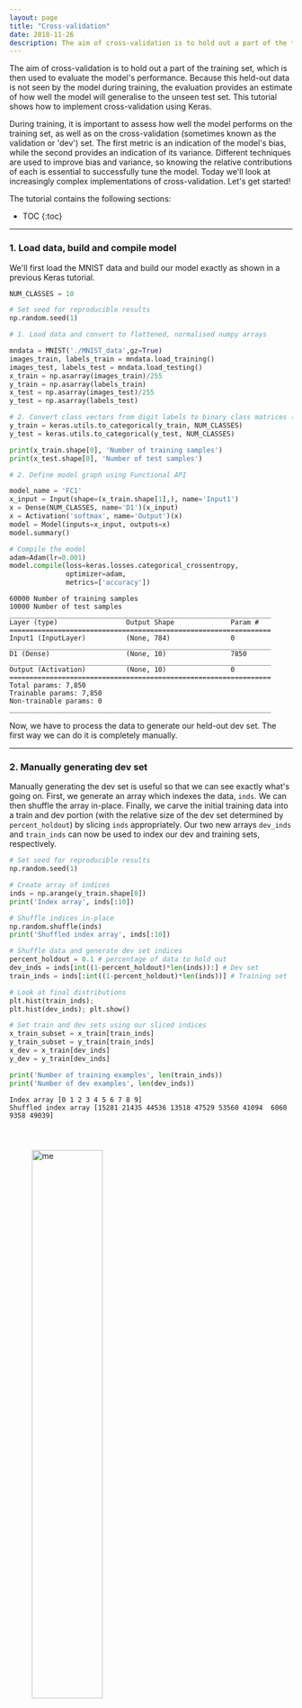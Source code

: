 ```yaml
---
layout: page
title: "Cross-validation"
date: 2018-11-26
description: The aim of cross-validation is to hold out a part of the training set, which is then used to evaluate the model's performance. Because this held-out data is not seen by the model during training, the evaluation provides an estimate of how well the model will generalise to the unseen test set. This tutorial shows how to implement cross-validation using Keras.
---
```


The aim of cross-validation is to hold out a part of the training set, which is then used to evaluate the model's performance. Because this held-out data is not seen by the model during training, the evaluation provides an estimate of how well the model will generalise to the unseen test set. This tutorial shows how to implement cross-validation using Keras.

During training, it is important to assess how well the model performs on the training set, as well as on the cross-validation (sometimes known as the validation or 'dev') set. The first metric is an indication of the model's bias, while the second provides an indication of its variance. Different techniques are used to improve bias and variance, so knowing the relative contributions of each is essential to successfully tune the model. Today we'll look at increasingly complex implementations of cross-validation. Let's get started!

The tutorial contains the following sections:

* TOC
{:toc}
<!-- toc -->

---

### 1. Load data, build  and compile model

We'll first load the MNIST data and build our model exactly as shown in a previous Keras tutorial.


```python
NUM_CLASSES = 10

# Set seed for reproducible results
np.random.seed(1)

# 1. Load data and convert to flattened, normalised numpy arrays

mndata = MNIST('./MNIST_data',gz=True)
images_train, labels_train = mndata.load_training()
images_test, labels_test = mndata.load_testing()
x_train = np.asarray(images_train)/255
y_train = np.asarray(labels_train)
x_test = np.asarray(images_test)/255
y_test = np.asarray(labels_test)

# 2. Convert class vectors from digit labels to binary class matrices (N x 10)
y_train = keras.utils.to_categorical(y_train, NUM_CLASSES)
y_test = keras.utils.to_categorical(y_test, NUM_CLASSES)

print(x_train.shape[0], 'Number of training samples')
print(x_test.shape[0], 'Number of test samples')

# 2. Define model graph using Functional API

model_name = 'FC1'
x_input = Input(shape=(x_train.shape[1],), name='Input1')
x = Dense(NUM_CLASSES, name='D1')(x_input)
x = Activation('softmax', name='Output')(x)
model = Model(inputs=x_input, outputs=x)
model.summary()

# Compile the model
adam=Adam(lr=0.001)
model.compile(loss=keras.losses.categorical_crossentropy,
              optimizer=adam,
              metrics=['accuracy'])
```

    60000 Number of training samples
    10000 Number of test samples
    _________________________________________________________________
    Layer (type)                 Output Shape              Param #   
    =================================================================
    Input1 (InputLayer)          (None, 784)               0         
    _________________________________________________________________
    D1 (Dense)                   (None, 10)                7850      
    _________________________________________________________________
    Output (Activation)          (None, 10)                0         
    =================================================================
    Total params: 7,850
    Trainable params: 7,850
    Non-trainable params: 0
    _________________________________________________________________


Now, we have to process the data to generate our held-out dev set. The first way we can do it is completely manually.

---

### 2. Manually generating dev set

Manually generating the dev set is useful so that we can see exactly what's going on. First, we generate an array which indexes the data, `inds`. We can then shuffle the array in-place. Finally, we carve the initial training data into a train and dev portion (with the relative size of the dev set determined by `percent_holdout`) by slicing `inds` appropriately. Our two new arrays `dev_inds` and `train_inds` can now be used to index our dev and training sets, respectively.


```python
# Set seed for reproducible results
np.random.seed(1)

# Create array of indices
inds = np.arange(y_train.shape[0])
print('Index array', inds[:10])

# Shuffle indices in-place
np.random.shuffle(inds) 
print('Shuffled index array', inds[:10])

# Shuffle data and generate dev set indices
percent_holdout = 0.1 # percentage of data to hold out
dev_inds = inds[int((1-percent_holdout)*len(inds)):] # Dev set
train_inds = inds[:int((1-percent_holdout)*len(inds))] # Training set 

# Look at final distributions
plt.hist(train_inds); 
plt.hist(dev_inds); plt.show()

# Set train and dev sets using our sliced indices
x_train_subset = x_train[train_inds]
y_train_subset = y_train[train_inds]
x_dev = x_train[dev_inds]
y_dev = y_train[dev_inds]

print('Number of training examples', len(train_inds))
print('Number of dev examples', len(dev_inds))
```

    Index array [0 1 2 3 4 5 6 7 8 9]
    Shuffled index array [15281 21435 44536 13518 47529 53560 41094  6060  9358 49039]



<img src="/assets/images/CV_8_1.png" width="50%" alt="me" align="center" hspace="40" vspace="40">


    Number of training examples 54000
    Number of dev examples 6000


We can also inspect the distribution of our data (according to index) to make sure that the slicing was done properly. 

Finally, when we train the model we can have to specify our new dev set as well as the reduced subset of training examples:


```python
# Train the model with cross-validation
history = model.fit(x_train_subset, y_train_subset, 
                  validation_data=(x_dev, y_dev),
                  batch_size=32, epochs=50, verbose=0)
```


```python
# Plot training history 
fig, ax = plt.subplots(1, 2, figsize=(12,4));
ax[0].set_title('Loss'); ax[0].set_xlabel('Epochs');
ax[0].plot(history.epoch, history.history["loss"], label="Train loss");
ax[0].plot(history.epoch, history.history["val_loss"], label="Validation loss");
ax[1].set_title('Accuracy'); ax[1].set_xlabel('Epochs');
ax[1].plot(history.epoch, history.history["acc"], label="Train accuracy");
ax[1].plot(history.epoch, history.history["val_acc"], label="Validation accuracy");
ax[0].legend();
ax[1].legend();
```


<img src="/assets/images/CV_11_0.png" width="80%" alt="me" align="center" hspace="40" vspace="40">


Inspecting the training curve shows us that while the training loss decreases monotonically, at some point the validation loss stops improving and can in fact start to increase. At that point, the model is no longer generalising well to the held-out dev set, and further training merely fits the model more accurately to the training data. This is known as overfitting. 

We can evaluate the loss and accuracy for the train, dev, and test sets, and observe that the dev set does a pretty good job of predicting the test set scores:


```python
# Evaluate
score = model.evaluate(x_train_subset,y_train_subset, verbose=0)
print('Train Loss:', score[0])
print('Train Accuracy:', score[1])

score = model.evaluate(x_dev,y_dev, verbose=0)
print('Dev Loss:', score[0])
print('Dev Accuracy:', score[1])

score = model.evaluate(x_test,y_test, verbose=0)
print('Test Loss:', score[0])
print('Test Accuracy:', score[1])
```

    Train Loss: 0.22134595866225384
    Train Accuracy: 0.9370925925925926
    Dev Loss: 0.28396812576055525
    Dev Accuracy: 0.922
    Test Loss: 0.28355130719542504
    Test Accuracy: 0.9248


To look in detail at how well our dev set represents the test set, we can evaluate the model on not only the train and dev sets, but also the test set after each epoch. The way to do this is to define a new callback, which calls the `evaluate()` function at the end of each epoch.

Normally, evaluating the test set like this is not done during training (the test set is only evaluated once after training is finished). But here for illustration, you can see that the dev set does a pretty good job of predicting the test set performance, at least in this toy example.


```python
# Callback to evaluate test set at each epoch
class TestCallback(keras.callbacks.Callback):
    def __init__(self, test_data):
        self.test_data = test_data
        self.testloss = []
        self.testacc = []

    def on_epoch_end(self, epoch, logs={}):
        x, y = self.test_data
        loss, acc = self.model.evaluate(x, y, verbose=0)
        self.testloss.append(loss)
        self.testacc.append(acc)
        
# Compile the model
adam = Adam(lr=0.001)
model.compile(loss=keras.losses.categorical_crossentropy,
              optimizer=adam,
              metrics=['accuracy'])

# Train the model with cross-validation
testhistory = TestCallback((x_test,y_test))
history = model.fit(x_train_subset, y_train_subset, 
                  validation_data=(x_dev, y_dev),
                  batch_size=32, epochs=10, verbose=0, 
                  callbacks=[testhistory])
```


```python
# Plot training history 
fig, ax = plt.subplots(1, 2, figsize=(12,4));
ax[0].set_title('Loss'); ax[0].set_xlabel('Epochs');
ax[0].plot(history.epoch, history.history["loss"], label="Train loss");
ax[0].plot(history.epoch, history.history["val_loss"], label="Validation loss");
ax[0].plot(history.epoch, testhistory.testloss, label="Test loss");
ax[1].set_title('Accuracy'); ax[1].set_xlabel('Epochs');
ax[1].plot(history.epoch, history.history["acc"], label="Train accuracy");
ax[1].plot(history.epoch, history.history["val_acc"], label="Validation accuracy");
ax[1].plot(history.epoch, testhistory.testacc, label="Test accuracy");
ax[0].legend();
ax[1].legend();
```


<img src="/assets/images/CV_16_0.png" width="50%" alt="me" align="center" hspace="40" vspace="40">

---

### 3. Automatically generating the dev set

#### 3.1 Using the built-in Keras function

As shown in the Keras tutorial, you can also use the built-in Keras function to generate a held-out test set, by calling `fit()` with the `validation_split` argument. Here, the first 10% of the training data (unshuffled) is used as the dev set:


```python
# Train the model with cross-validation
history = model.fit(x_train, y_train, batch_size=32, epochs=10, verbose=1, validation_split=0.1)
```

#### 3.1 Using the scikit-learn function

The `scikit-learn` library also supplies a handy function called `train_test_split()` which allows you to generate a dev set in the same way as above.


```python
# Generate dev set using scikit-learn split function
seed = 1
x_train_skl, x_dev_skl, y_train_skl, y_dev_skl = train_test_split(x_train, y_train, 
                                                                  test_size=0.1, 
                                                                  random_state=seed)
```


```python
# Train the model with cross-validation
history = model.fit(x_train_skl, y_train_skl, 
                  validation_data=(x_dev_skl, y_dev_skl),
                  batch_size=32, epochs=10, verbose=0)

# Plot training history 
fig, ax = plt.subplots(1, 2, figsize=(12,4));
ax[0].set_title('Loss'); ax[0].set_xlabel('Epochs');
ax[0].plot(history.epoch, history.history["loss"], label="Train loss");
ax[0].plot(history.epoch, history.history["val_loss"], label="Validation loss");
ax[1].set_title('Accuracy'); ax[1].set_xlabel('Epochs');
ax[1].plot(history.epoch, history.history["acc"], label="Train accuracy");
ax[1].plot(history.epoch, history.history["val_acc"], label="Validation accuracy");
ax[0].legend();
ax[1].legend();
```


<img src="/assets/images/CV_24_0.png" width="80%" alt="me" align="center" hspace="40" vspace="40">

---

### 4. k-fold cross-validation

To get a really accurate estimate of the model's generalisibility, we can perform the cross-validation multiple times with different dev sets: in k-fold cross-validation, the training set is partitioned into k subsets, with one of the subsets held out as a dev set, while the other k-1 subsets are used for training. 

We can do the k-fold splitting manually, or use another scikit-learn function, `StratifiedKFold()`. Stratification means that the splitting is done such that the proportion of samples in each class are preserved (i.e. the distribution of data does not change) in each split. More information can be found in the [documentation](https://scikit-learn.org/stable/modules/generated/sklearn.model_selection.StratifiedKFold.html). One nuance is that `StratifiedKFold()` takes in labels of categorical values instead of one-hot vectors; thus our 10-dimensional y vectors must be reconverted into a 1-dimensional vector using `np.argmax()`. 

To run a 10-fold cross-validation, we must build, compile, train, and evaluate the model 10 times, which can be done using a for loop. The results are shown below:


```python
seed = 1
skf = StratifiedKFold(n_splits=10, shuffle=True, random_state=seed)
cvscores = []

for train_inds, dev_inds in skf.split(x_train, np.argmax(y_train,axis=1)):
    # 1. Build model
    model_name = 'FC1'
    x_input = Input(shape=(x_train.shape[1],), name='Input1')
    x = Dense(NUM_CLASSES, name='D1')(x_input)
    x = Activation('softmax', name='Output')(x)
    model = Model(inputs=x_input, outputs=x)
    # 2. Compile model
    adam=Adam(lr=0.001)
    model.compile(loss=keras.losses.categorical_crossentropy,
                  optimizer=adam,
                  metrics=['accuracy'])
    # 3. Fit the model
    history = model.fit(x_train[train_inds], y_train[train_inds], 
                        batch_size=32, epochs=10, verbose=0)
    # 4. Evaluate the model
    scores = model.evaluate(x_train[dev_inds], y_train[dev_inds], verbose=0)
    print("%s: %.2f%%" % (model.metrics_names[1], scores[1]*100))
    cvscores.append(scores[1] * 100)
print("%.2f%% (+/- %.2f%%)" % (np.mean(cvscores), np.std(cvscores)))
```

    acc: 92.36%
    acc: 92.39%
    acc: 92.25%
    acc: 91.47%
    acc: 92.48%
    acc: 92.48%
    acc: 93.25%
    acc: 92.90%
    acc: 92.23%
    acc: 91.83%
    92.36% (+/- 0.47%)


The result of this evaluation gives the most accurate prediction for the model's generalisability to unseen data; however this approach is clearly computationally intensive and is not normally used in large deep learning models.

---

### 5. Conclusions

In this tutorial I have shown a few different ways of implementing cross-validation using Keras. Cross-validation is a method for estimating how well the model generalises to unseen data, and is crucial for evaluating and tuning the model's performance. Some of the material here was taken from this excellent [tutorial](https://machinelearningmastery.com/evaluate-performance-deep-learning-models-keras/).

A jupyter notebook is available for this tutorial on my [GitHub repository](https://github.com/nadanai263/datasciportfolio).
